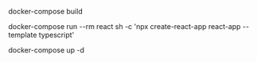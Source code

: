 docker-compose build

docker-compose run --rm react sh -c 'npx create-react-app react-app --template typescript'

docker-compose up -d
